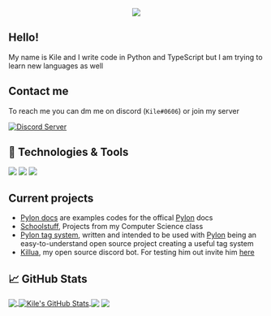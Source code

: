 <p align="center">
  <a href"https://github.com/Kile">
     <img src="https://cdn.discordapp.com/attachments/829351663042166804/849654065976836156/Done2.jpg">
  </a>
</p>


## Hello!
My name is Kile and I write code in Python and TypeScript but I am trying to learn new languages as well

## Contact me
To reach me you can dm me on discord (`Kile#0606`) or join my server

 <a> [![Discord Server](https://img.shields.io/discord/691713541262147687.svg?label=Discord&logo=discord&logoColor=ffffff&color=7389D8&labelColor=6A7EC2&style=flat)](https://discord.gg/zXqDHkm)
</a>


## 🔧 Technologies & Tools
![](https://img.shields.io/badge/OS-Linux-informational?style=flat&logo=linux&logoColor=white&color=1400ff)
![](https://img.shields.io/badge/Code-Python-informational?style=flat&logo=python&logoColor=white&color=1400ff)
![](https://img.shields.io/badge/Code-TypeScript-informational?style=flat&logo=typescript&logoColor=white&color=1400ff)

## Current projects
* [Pylon docs](https://github.com/Kile/Pylondocs) are examples codes for the offical [Pylon](https://pylon.bot) docs
* [Schoolstuff](https://github.com/Kile/Schoolstuff), Projects from my Computer Science class
* [Pylon tag system](https://github.com/Kile/tags), written and intended to be used with [Pylon](https://pylon.bot) being an easy-to-understand open source project creating a useful tag system
* [Killua](https://github.com/Kile/killua), my open source discord bot. For testing him out invite him [here](https://discord.com/oauth2/authorize?client_id=756206646396452975&scope=bot&permissions=268723414)

## &#x1f4c8; GitHub Stats

<a href="https://github.com/Kile/Kile">
  <img align="center" src="https://github-readme-stats.vercel.app/api/top-langs/?username=Kile&title_color=ffffff&text_color=c9cacc&icon_color=2bbc8a&bg_color=1d1f21" />
</a>
<a href="https://github.com/Kile/Kile">
  <img align="center" src="https://github-readme-stats.vercel.app/api?username=Kile&show_icons=true&line_height=27&count_private=true&title_color=ffffff&text_color=c9cacc&icon_color=2bbc8a&bg_color=1d1f21" alt="Kile's GitHub Stats" />
</a>
<a>
   <img href="https://github.com/Kile/Killua" align="center" src="https://github-readme-stats.vercel.app/api/pin/?username=Kile&repo=Killua&title_color=ffffff&text_color=c9cacc&icon_color=1400ff&bg_color=1d1f21"/>
  <img href="https://github.com/Kile/Pylondocs" align="center" src="https://github-readme-stats.vercel.app/api/pin/?username=Kile&repo=Pylondocs&title_color=ffffff&text_color=c9cacc&icon_color=2bbc8a&bg_color=1d1f21" />
</a>    

